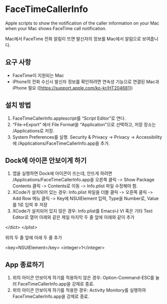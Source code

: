 # FaceTimeCallerInfo
Apple scripts to show the notification of the caller information  on your Mac when your Mac shows FaceTime call notification.

Mac에서 FaceTime 전화 알림이 뜨면 발신자의 정보를 Mac에서 알림으로 보여줍니다. 

## 요구 사항
* FaceTime이 지원되는 Mac
* iPhone의 전화 수신시 발신자 정보를 확인하려면 연속성 기능으로 연결된 Mac과 iPhone 필요 ([https://support.apple.com/ko-kr/HT204681])

## 설치 방법
1. FaceTimeCallerInfo.applescript를 “Script Editor”로 연다.
2. “File-\>Export” 에서 File Format을 “Application”으로 선택하고, 저장 장소는 ​/Applications로 저장.
3. System Preferences를 실행. Security & Privacy -\> Privacy -\> Accessibility에 /Applications/FaceTimeCallerInfo.app을 추가.

## Dock에 아이콘 안보이게 하기
1. 앱을 실행하면 Dock에 아이콘이 뜨는데, 안뜨게 하려면 /Applications/FaceTimeCallerInfo.app을 오른쪽 클릭 -\> Show Package Contents 클릭 -\> Contents로 이동 -\> Info.plist 파일 수정해야 함.
2. XCode가 설치되어 있는 경우: Info.plist 파일을 더블 클릭 -\> 오른쪽 클릭 -\> Add Row 메뉴 클릭 -\> Key에 NSUIElement 입력, Type을 Number로, Value를 1로 입력 후 저장
3. XCode가 설치되어 있지 않은 경우: Info.plist를 Emacs나 VI 혹은 기타 Text Editor로 열어 아래와 같은 제일 마지막 두 줄 앞에 아래와 같이 추가

\</dict\>
\</plist\>

위의 두 줄 앞에 아래 두 줄 추가

\<key\>NSUIElement\</key\>
\<integer\>1\</integer\>

## App 종료하기
1. 위의 아이콘 안보이게 하기를 적용하지 않은 경우: Option-Command-ESC를 눌러 FaceTimeCallerInfo.app을 강제로 종료.
2. 위의 아이콘 안보이게 하기를 적용한 경우: Activity Monitory를 실행하여 FaceTimeCallerInfo.app을 강제로 종료.